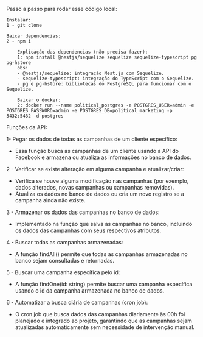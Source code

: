 Passo a passo para rodar esse código local:

    Instalar:
    1 - git clone

    Baixar dependencias:
    2 - npm i 

        Explicação das dependencias (não precisa fazer):
        1: npm install @nestjs/sequelize sequelize sequelize-typescript pg pg-hstore
        obs:
        - @nestjs/sequelize: integração Nest.js com Sequelize.
        - sequelize-typescript: integração do TypeScript com o Sequelize.
        - pg e pg-hstore: bibliotecas do PostgreSQL para funcionar com o Sequelize.

        Baixar o docker:
        2: docker run --name political_postgres -e POSTGRES_USER=admin -e POSTGRES_PASSWORD=admin -e POSTGRES_DB=political_marketing -p 5432:5432 -d postgres




Funções da API:

1- Pegar os dados de todas as campanhas de um cliente específico:

- Essa função busca as campanhas de um cliente usando a API do Facebook e armazena ou atualiza as informações no banco de dados.

2 - Verificar se existe alteração em alguma campanha e atualizar/criar:

- Verifica se houve alguma modificação nas campanhas (por exemplo, dados alterados, novas campanhas ou campanhas removidas).
- Atualiza os dados no banco de dados ou cria um novo registro se a campanha ainda não existe.

3 - Armazenar os dados das campanhas no banco de dados:

- Implementado na função que salva as campanhas no banco, incluindo os dados das campanhas com seus respectivos atributos.

4 - Buscar todas as campanhas armazenadas:

- A função findAll() permite que todas as campanhas armazenadas no banco sejam consultadas e retornadas.

5 - Buscar uma campanha específica pelo id:

- A função findOne(id: string) permite buscar uma campanha específica usando o id da campanha armazenada no banco de dados.

6 - Automatizar a busca diária de campanhas (cron job):

- O cron job que busca dados das campanhas diariamente às 00h foi planejado e integrado ao projeto, garantindo que as campanhas sejam atualizadas automaticamente sem necessidade de intervenção manual.
